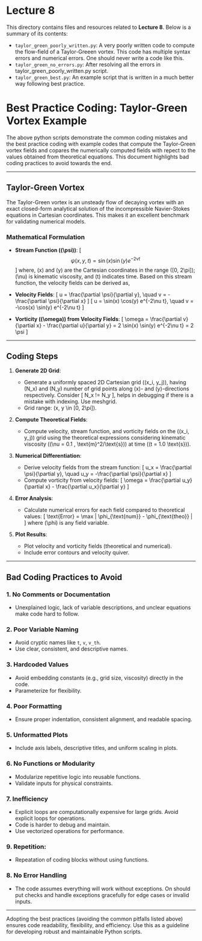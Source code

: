 # Lecture 8

This directory contains files and resources related to **Lecture 8**. Below is a summary of its contents:

- `taylor_green_poorly_written.py`: A very poorly written code to compute the flow-field of a Taylor-Greeen vortex. This code has multiple syntax errors and numerical errors. One should never write a code like this.
- `taylor_green_no_errors.py`: After resolving all the errors in taylor_green_poorly_written.py script.
- `taylor_green_best.py`: An example script that is written in a much better way following best practice.


# Best Practice Coding: Taylor-Green Vortex Example

The above python scripts demonstrate the common coding mistakes and the best practice coding with example codes that compute the Taylor-Green vortex fields and copares the numerically computed fields with repect to the values obtained from theoretical equations. This document highlights bad coding practices to avoid towards the end.

---

## Taylor-Green Vortex

The Taylor-Green vortex is an unsteady flow of decaying vortex with an exact closed-form analytical solution of the incompressible Navier-Stokes equations in Cartesian coordinates. This makes it an excellent benchmark for validating numerical models.

### Mathematical Formulation

- **Stream Function (\(\psi\))**:
  \[
  $$ \psi(x, y, t) = \sin(x) \sin(y) e^{-2\nu t} $$
  \]
  where, \(x\) and \(y\) are the Cartesian coordinates in the range \([0, 2\pi]\); \(\nu\) is kinematic viscosity, and \(t\) indicates time. Based on this stream function, the velocity fields can be derived as,

- **Velocity Fields**:
  \[
  u = \frac{\partial \psi}{\partial y}, \quad v = -\frac{\partial \psi}{\partial x}
  \]
  \[
  u = \sin(x) \cos(y) e^{-2\nu t}, \quad v = -\cos(x) \sin(y) e^{-2\nu t}
  \]

- **Vorticity (\(\omega\)) from Velocity Fields**:
  \[
  \omega = \frac{\partial v}{\partial x} - \frac{\partial u}{\partial y} = 2 \sin(x) \sin(y) e^{-2\nu t} = 2 \psi
  \]

---

## Coding Steps

1. **Generate 2D Grid**:
   - Generate a uniformly spaced 2D Cartesian grid \((x_i, y_j)\), having \(N_x\) and \(N_y\) number of grid points along \(x\)- and \(y\)-directions respectively. Consider \[ N_x != N_y \], helps in debugging if there is a mistake with indexing. Use meshgrid.
   - Grid range: \(x, y \in [0, 2\pi]\).

2. **Compute Theoretical Fields**:
   - Compute velocity, stream function, and vorticity fields on the \((x_i, y_j)\) grid using the theoretical expressions considering kinematic viscosity (\(\nu = 0.1 \, \text{m}^2/\text{s}\)) at time (\(t = 1.0 \text{s}\)).

3. **Numerical Differentiation**:
   - Derive velocity fields from the stream function:
     \[
     u_x = \frac{\partial \psi}{\partial y}, \quad u_y = -\frac{\partial \psi}{\partial x}
     \]
   - Compute vorticity from velocity fields:
     \[
     \omega = \frac{\partial u_y}{\partial x} - \frac{\partial u_x}{\partial y}
     \]

4. **Error Analysis**:
   - Calculate numerical errors for each field compared to theoretical values:
     \[
     \text{Error} = \max | \phi_{\text{num}} - \phi_{\text{theo}} |
     \]
     where \(\phi\) is any field variable.

5. **Plot Results**:
   - Plot velocity and vorticity fields (theoretical and numerical).
   - Include error contours and velocity quiver.

---

## Bad Coding Practices to Avoid

### 1. **No Comments or Documentation**
   - Unexplained logic, lack of variable descriptions, and unclear equations make code hard to follow.

### 2. **Poor Variable Naming**
   - Avoid cryptic names like `t`, `v`, `v_th`.
   - Use clear, consistent, and descriptive names.

### 3. **Hardcoded Values**
   - Avoid embedding constants (e.g., grid size, viscosity) directly in the code.
   - Parameterize for flexibility.

### 4. **Poor Formatting**
   - Ensure proper indentation, consistent alignment, and readable spacing.

### 5. **Unformatted Plots**
   - Include axis labels, descriptive titles, and uniform scaling in plots.

### 6. **No Functions or Modularity**
   - Modularize repetitive logic into reusable functions.
   - Validate inputs for physical constraints.

### 7. **Inefficiency**
   - Explicit loops are computationally expensive for large grids. Avoid explicit loops for operations.
   - Code is harder to debug and maintain.
   - Use vectorized operations for performance.

### 9. **Repetition:**
   - Repeatation of coding blocks without using functions.

### 8. **No Error Handling**
   - The code assumes everything will work without exceptions. On should put checks and handle exceptions gracefully for edge cases or invalid inputs.

---

Adopting the best practices (avoiding the common pitfalls listed above) ensures code readability, flexibility, and efficiency. Use this as a guideline for developing robust and maintainable Python scripts.
